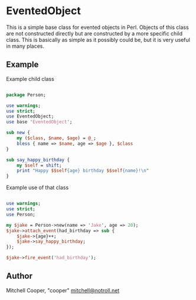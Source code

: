 # EventedObject

This is a simple base class for evented objects in Perl. Objects of this class are not
constructed directly but are constructed by a more specific child class. This is basically
as simple as it possibly could be, but it is very useful in many places.

## Example

Example child class

```perl

package Person;

use warnings;
use strict;
use EventedObject;
use base 'EventedObject';

sub new {
    my ($class, $name, $age) = @_;
    bless { name => $name, age => $age }, $class
}

sub say_happy_birthday {
    my $self = shift;
    print "Happy $$self{age} birthday $$self{name}!\n"
}

```

Example use of that class

```perl

use warnings;
use strict;
use Person;

my $jake = Person->new(name => 'Jake', age => 20);
$jake->attach_event(had_birthday => sub {
    $jake->{age}++;
    $jake->say_happy_birthday;
});

$jake->fire_event('had_birthday');

```

## Author

Mitchell Cooper, "cooper" <mitchell@notroll.net>
